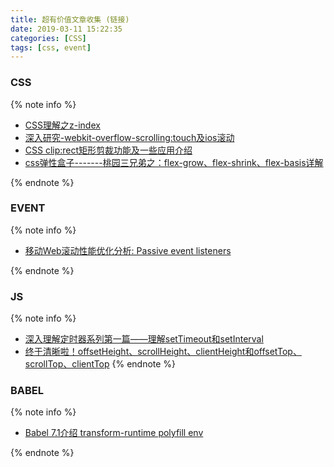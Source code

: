 ```yaml
---
title: 超有价值文章收集 (链接)
date: 2019-03-11 15:22:35
categories: [CSS]
tags: [css, event]
---
```


### CSS

{% note info %}

- [CSS理解之z-index](https://www.jianshu.com/p/046f1b7e3b00)
- [深入研究-webkit-overflow-scrolling:touch及ios滚动](https://www.cnblogs.com/xiahj/p/8036419.html)
- [CSS clip:rect矩形剪裁功能及一些应用介绍](https://www.zhangxinxu.com/wordpress/2011/04/css-clip-rect/)
- [css弹性盒子-------桃园三兄弟之：flex-grow、flex-shrink、flex-basis详解](https://blog.csdn.net/m0_37058714/article/details/80765562)

{% endnote %}

### EVENT

{% note info %}

- [移动Web滚动性能优化分析: Passive event listeners](https://segmentfault.com/a/1190000007913386?_ea=1507605)

{% endnote %}

### JS

{% note info %}

- [深入理解定时器系列第一篇——理解setTimeout和setInterval](https://www.cnblogs.com/xiaohuochai/p/5773183.html)
- [终于清晰啦！offsetHeight、scrollHeight、clientHeight和offsetTop、scrollTop、clientTop](https://blog.csdn.net/qq_27397357/article/details/52839355)
{% endnote %}

### BABEL

{% note info %}

- [Babel 7.1介绍 transform-runtime polyfill env](https://www.jianshu.com/p/d078b5f3036a)

{% endnote %}

